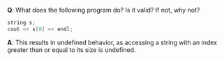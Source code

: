 **Q**: What does the following program do? Is it valid? If not, why not?
```C++
string s;
cout << s[0] << endl;
```

**A**: This results in undefined behavior, as accessing a string with an index greater than or equal to its size is undefined.
